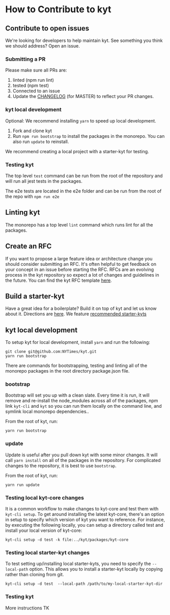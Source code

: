 # How to Contribute to kyt

## Contribute to open issues

We're looking for developers to help maintain kyt.
See something you think we should address? Open an issue.

### Submitting a PR

Please make sure all PRs are:

1. linted (npm run lint)
2. tested (npm test)
3. Connected to an issue
4. Update the [CHANGELOG](/CHANGELOG.md) (for MASTER) to reflect your PR changes.

### kyt local development

Optional: We recommend installing `yarn` to speed up local development.

1. Fork and clone kyt
2. Run `npm run bootstrap` to install the packages in the monorepo. You can also run `update` to reinstall.

We recommend creating a local project with a starter-kyt for testing.

### Testing kyt
The top level `test` command can be run from the root of the repository and will run all jest tests in the packages.

The e2e tests are located in the e2e folder and can be run from the root of the repo with `npm run e2e`

## Linting kyt
The monorepo has a top level `lint` command which runs lint for all the packages.

## Create an RFC

If you want to propose a large feature idea or architecture change you should consider submitting an RFC. It's often helpful to get feedback on your concept in an issue before starting the RFC. RFCs are an evolving process in the kyt repository so expect a lot of changes and guidelines in the future. You can find the kyt RFC template [here](/rfc/template.md).

## Build a starter-kyt

Have a great idea for a boilerplate? Build it on top of kyt and let us know about it. Directions are [here](/docs/Starterkyts.md).
We feature [recommended starter-kyts](/docs/commands.md#recommended-starter-kyts)

## kyt local development

To setup kyt for local development, install `yarn` and run the following:

```
git clone git@github.com:NYTimes/kyt.git
yarn run bootstrap
```
There are commands for bootstrapping, testing and linting all of the monorepo packages in the root directory package.json file.

### bootstrap

Bootstrap will set you up with a clean slate. Every time it is run, it will remove and re-install the node_modules across all of the packages, npm link `kyt-cli` and `kyt` so you can run them locally on the command line, and symlink local monorepo dependencies..

From the root of kyt, run:

`yarn run bootstrap`

### update

Update is useful after you pull down kyt with some minor changes. It will call `yarn install` on all of the packages in the repository. For complicated changes to the repository, it is best to use `bootstrap`.

From the root of kyt, run:

`yarn run update`

### Testing local kyt-core changes

It is a common workflow to make changes to kyt-core and test them with `kyt-cli setup`. To get around installing the latest kyt-core, there's an option in setup to specify which version of kyt you want to reference. For instance, by executing the following locally, you can setup a directory called test and install your local version of kyt-core:

`kyt-cli setup -d test -k file:../kyt/packages/kyt-core`

### Testing local starter-kyt changes

To test setting up/installing local starter-kyts, you need to specify the `--local-path` option. This allows you to install a starter-kyt locally by copying rather than cloning from git.


`kyt-cli setup -d test  --local-path /path/to/my-local-starter-kyt-dir`

### Testing kyt

More instructions TK
